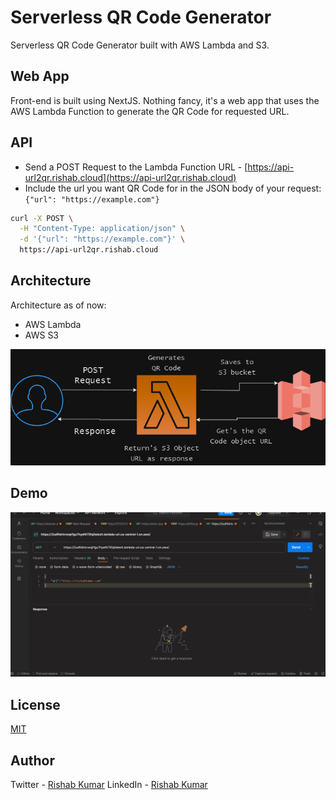 # Serverless QR Code Generator

Serverless QR Code Generator built with AWS Lambda and S3.

## Web App

Front-end is built using NextJS. Nothing fancy, it's a web app that uses the AWS Lambda Function to generate the QR Code for requested URL.

## API

- Send a POST Request to the Lambda Function URL - [https://api-url2qr.rishab.cloud](https://api-url2qr.rishab.cloud)
- Include the url you want QR Code for in the JSON body of your request: `{"url": "https://example.com"}`

```bash
curl -X POST \
  -H "Content-Type: application/json" \
  -d '{"url": "https://example.com"}' \
  https://api-url2qr.rishab.cloud
```

## Architecture

Architecture as of now:

- AWS Lambda
- AWS S3

![AWS QR Code architecture](./images/aws-qr-code.drawio.png)

## Demo

![AWS QR Code Generator Demo](./images/AWS-QR-Code-Demo.gif)

## License

[MIT](./LICENSE)

## Author

Twitter - [Rishab Kumar](https://twitter.com/rishabk7)
LinkedIn - [Rishab Kumar](https://linkedin.com/in/rishabkumar7)
